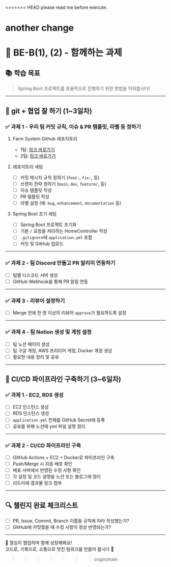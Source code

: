 <<<<<<< HEAD
please read me before execute.

another change
=======
# 🌾 BE-B(1), (2) - 함께하는 과제

## 📚 학습 목표
> Spring Boot 프로젝트를 효율적으로 진행하기 위한 방법을 익혀봅시다!

---

## 🧩 git + 협업 잘 하기 (1~3일차)

### ✅ 과제 1 - 우리 팀 커밋 규칙, 이슈 & PR 템플릿, 라벨 등 정하기

1. Farm System Github 레포지토리
   - 1팀: [링크 바로가기](https://github.com/DguFarmSystem/4th-security-be-b1-study)
   - 2팀: [링크 바로가기](https://github.com/DguFarmSystem/4th-security-be-b2-study)

2. 레포지토리 세팅
   - [ ] 커밋 메시지 규칙 정하기 (`feat:`, `fix:`, 등)
   - [ ] 브랜치 전략 정하기 (`main`, `dev`, `feature/`, 등)
   - [ ] 이슈 템플릿 작성
   - [ ] PR 템플릿 작성
   - [ ] 라벨 설정 (예: `bug`, `enhancement`, `documentation` 등)

3. Spring Boot 초기 세팅
   - [ ] Spring Boot 프로젝트 초기화
   - [ ] 기본 `/` 요청을 처리하는 HomeController 작성
   - [ ] `.gitignore`에 `application.yml` 포함
   - [ ] 커밋 및 GitHub 업로드

---

### ✅ 과제 2 - 팀 Discord 만들고 PR 알리미 연동하기

- [ ] 팀별 디스코드 서버 생성
- [ ] GitHub Webhook을 통해 PR 알림 연동

---

### ✅ 과제 3 - 리뷰어 설정하기

- [ ] Merge 전에 한 명 이상의 리뷰어 `approve`가 필요하도록 설정

---

### ✅ 과제 4 - 팀 Notion 생성 및 계정 설정

- [ ] 팀 노션 페이지 생성
- [ ] 팀 구글 계정, AWS 프리티어 계정, Docker 계정 생성
- [ ] 필요한 내용 정리 및 공유

---

## 🚀 CI/CD 파이프라인 구축하기 (3~6일차)

### ✅ 과제 1 - EC2, RDS 생성

- [ ] EC2 인스턴스 생성
- [ ] RDS 인스턴스 생성
- [ ] `application.yml` 전체를 GitHub Secret에 등록
- [ ] 공유를 위해 노션에 yml 파일 설명 정리

---

### ✅ 과제 2 - CI/CD 파이프라인 구축

- [ ] GitHub Actions + EC2 + Docker로 파이프라인 구축
- [ ] Push/Merge 시 자동 배포 확인
- [ ] 배포 서버에서 반영된 수정 사항 확인
- [ ] 각 설정 및 코드 설명을 노션 또는 블로그에 정리
- [ ] 리드미에 결과물 링크 첨부

---

## 🔍 챌린지 완료 체크리스트

- [ ] PR, Issue, Commit, Branch 이름을 규칙에 따라 작성했는가?
- [ ] GitHub에 커밋했을 때 수정 사항이 정상 반영되는가?

---

🎉 열심히 협업하며 함께 성장해봐요!  
코드로, 기록으로, 소통으로 멋진 팀워크를 만들어 봅시다 💪
>>>>>>> origin/main
